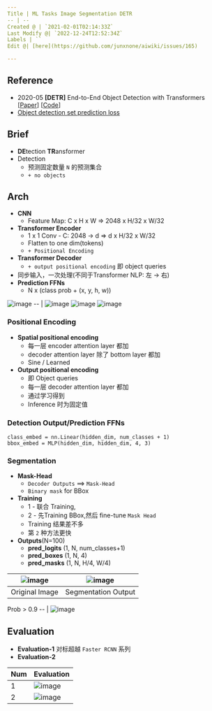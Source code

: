 ```yaml
---
Title | ML Tasks Image Segmentation DETR
-- | --
Created @ | `2021-02-01T02:14:33Z`
Last Modify @| `2022-12-24T12:52:34Z`
Labels | ``
Edit @| [here](https://github.com/junxnone/aiwiki/issues/165)

---
```

## Reference
- 2020-05 **[DETR]** End-to-End Object Detection with Transformers [[Paper](https://arxiv.org/abs/2005.12872v3)] [[Code](https://github.com/facebookresearch/detr)] 
- [Object detection set prediction loss](https://senyang-ml.github.io/2020/06/04/detr/)

## Brief
- **DE**tection **TR**ansformer
- Detection
  - 预测固定数量 `N` 的预测集合
  - `+ no objects`

## Arch
- **CNN** 
  - Feature Map: C x H x W ⇒ 2048 x H/32 x W/32
- **Transformer Encoder** 
  - 1 x 1 Conv -  C: 2048 → d ⇒ d x H/32 x W/32
  - Flatten to one dim(tokens)
  - `+ Positional Encoding`
- **Transformer Decoder**
  - `+ output positional encoding` 即 object queries
 - 同步输入，一次处理(不同于Transformer NLP: 左 → 右)
- **Prediction FFNs** 
  - N x (class prob + (x, y, h, w))


![image](https://user-images.githubusercontent.com/2216970/106407171-5894d700-6476-11eb-94a0-71587ca7e8bd.png)
-- | 
![image](https://user-images.githubusercontent.com/2216970/115985742-d7b22b00-a5df-11eb-83c4-37ac6f0feaa6.png)
![image](https://user-images.githubusercontent.com/2216970/115986077-3035f800-a5e1-11eb-9bb6-1f8c801eddb3.png)
![image](https://user-images.githubusercontent.com/2216970/115987203-9d985780-a5e6-11eb-944c-430ddf10e731.png)

### Positional Encoding
- **Spatial positional encoding**
  - 每一层 encoder attention layer 都加
  - decoder attention layer 除了 bottom layer 都加
  - Sine / Learned
- **Output positional encoding**
  - 即 Object queries
  - 每一层 decoder attention layer 都加
  - 通过学习得到
  - Inference 时为固定值

### Detection Output/Prediction FFNs

```
class_embed = nn.Linear(hidden_dim, num_classes + 1)
bbox_embed = MLP(hidden_dim, hidden_dim, 4, 3)
```

### Segmentation
- **Mask-Head**
  - `Decoder Outputs` ==> `Mask-Head`
  - `Binary mask` for  BBox
- **Training** 
  - 1 - 联合 Training, 
  - 2 - 先Training BBox,然后 fine-tune `Mask Head`
  - Training 结果差不多
  - 第 `2` 种方法更快
- **Outputs**(N=100)
  - **pred_logits** (1, N,  num_classes+1)
  - **pred_boxes** (1, N, 4)
  - **pred_masks** (1, N, H/4, W/4)

![image](https://user-images.githubusercontent.com/2216970/115989359-852d3a80-a5f0-11eb-9b80-0fac1b6523c8.png) | ![image](https://user-images.githubusercontent.com/2216970/115989352-7e062c80-a5f0-11eb-8adc-73041922ed69.png)
-- | --
Original Image | Segmentation Output


Prob > 0.9
-- |
![image](https://user-images.githubusercontent.com/2216970/115989280-367fa080-a5f0-11eb-9ef8-633f51892c60.png) 


## Evaluation
- **Evaluation-1** 对标超越 `Faster RCNN` 系列
- **Evaluation-2**

Num | Evaluation
-- | --
1 | ![image](https://user-images.githubusercontent.com/2216970/115985810-2b247900-a5e0-11eb-9a06-6d820c5b5135.png)
2 | ![image](https://user-images.githubusercontent.com/2216970/115985843-4b543800-a5e0-11eb-807e-02dc200453ed.png)

